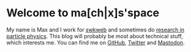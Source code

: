 ---
---

# Welcome to ma[ch|x]s'space

My name is Max and I work for [swkweb](https://www.swk-web.com/) and sometimes do [research in particle physics](https://inspirehep.net/authors/1899569). This blog will probably be most about technical stuff, which interests me. You can find me on [GitHub](https://github.com/aragon999/), [Twitter](https://twitter.com/xAragon/) and [Mastodon](https://phpc.social/@aragon999).

